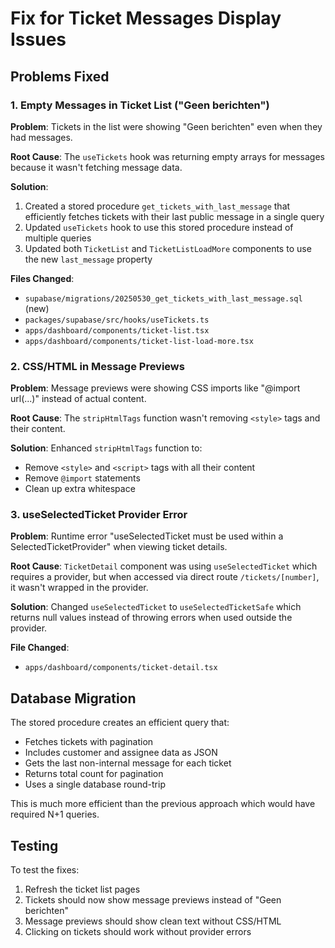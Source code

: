 # Fix for Ticket Messages Display Issues

## Problems Fixed

### 1. Empty Messages in Ticket List ("Geen berichten")

**Problem**: Tickets in the list were showing "Geen berichten" even when they had messages.

**Root Cause**: The `useTickets` hook was returning empty arrays for messages because it wasn't fetching message data.

**Solution**:
1. Created a stored procedure `get_tickets_with_last_message` that efficiently fetches tickets with their last public message in a single query
2. Updated `useTickets` hook to use this stored procedure instead of multiple queries
3. Updated both `TicketList` and `TicketListLoadMore` components to use the new `last_message` property

**Files Changed**:
- `supabase/migrations/20250530_get_tickets_with_last_message.sql` (new)
- `packages/supabase/src/hooks/useTickets.ts`
- `apps/dashboard/components/ticket-list.tsx`
- `apps/dashboard/components/ticket-list-load-more.tsx`

### 2. CSS/HTML in Message Previews

**Problem**: Message previews were showing CSS imports like "@import url(...)" instead of actual content.

**Root Cause**: The `stripHtmlTags` function wasn't removing `<style>` tags and their content.

**Solution**: Enhanced `stripHtmlTags` function to:
- Remove `<style>` and `<script>` tags with all their content
- Remove `@import` statements
- Clean up extra whitespace

### 3. useSelectedTicket Provider Error

**Problem**: Runtime error "useSelectedTicket must be used within a SelectedTicketProvider" when viewing ticket details.

**Root Cause**: `TicketDetail` component was using `useSelectedTicket` which requires a provider, but when accessed via direct route `/tickets/[number]`, it wasn't wrapped in the provider.

**Solution**: Changed `useSelectedTicket` to `useSelectedTicketSafe` which returns null values instead of throwing errors when used outside the provider.

**File Changed**:
- `apps/dashboard/components/ticket-detail.tsx`

## Database Migration

The stored procedure creates an efficient query that:
- Fetches tickets with pagination
- Includes customer and assignee data as JSON
- Gets the last non-internal message for each ticket
- Returns total count for pagination
- Uses a single database round-trip

This is much more efficient than the previous approach which would have required N+1 queries.

## Testing

To test the fixes:
1. Refresh the ticket list pages
2. Tickets should now show message previews instead of "Geen berichten"
3. Message previews should show clean text without CSS/HTML
4. Clicking on tickets should work without provider errors 